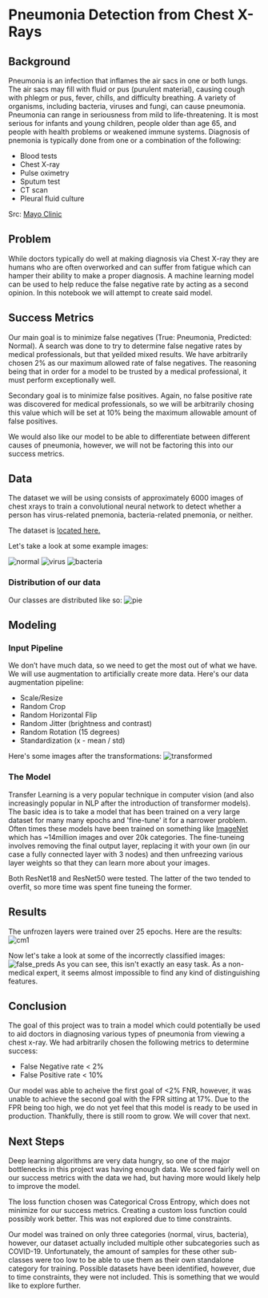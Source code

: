 # Pneumonia Detection from Chest X-Rays

## Background

Pneumonia is an infection that inflames the air sacs in one or both lungs. The air sacs may fill with fluid or pus (purulent material), causing cough with phlegm or pus, fever, chills, and difficulty breathing. A variety of organisms, including bacteria, viruses and fungi, can cause pneumonia.  Pneumonia can range in seriousness from mild to life-threatening. It is most serious for infants and young children, people older than age 65, and people with health problems or weakened immune systems.  Diagnosis of pnemonia is typically done from one or a combination of the following:

+ Blood tests
+ Chest X-ray
+ Pulse oximetry
+ Sputum test
+ CT scan
+ Pleural fluid culture

Src: [Mayo Clinic](https://www.mayoclinic.org/diseases-conditions/pneumonia/diagnosis-treatment/drc-20354210)

## Problem
While doctors typically do well at making diagnosis via Chest X-ray they are humans who are often overworked and can suffer from fatigue which can hamper their ability to make a proper diagnosis. A machine learning model can be used to help reduce the false negative rate by acting as a second opinion. In this notebook we will attempt to create said model.

## Success Metrics
Our main goal is to minimize false negatives (True: Pneumonia, Predicted: Normal). A search was done to try to determine false negative rates by medical professionals, but that yeilded mixed results. We have arbitrarily chosen 2% as our maximum allowed rate of false negatives. The reasoning being that in order for a model to be trusted by a medical professional, it must perform exceptionally well.

Secondary goal is to minimize false positives. Again, no false positive rate was discovered for medical professionals, so we will be arbitrarily chosing this value which will be set at 10% being the maximum allowable amount of false positives.

We would also like our model to be able to differentiate between different causes of pneumonia, however, we will not be factoring this into our success metrics.

## Data

The dataset we will be using consists of approximately 6000 images of chest xrays to train a convolutional neural network to detect whether a person has virus-related pnemonia, bacteria-related pnemonia, or neither.

The dataset is [located here.](https://www.kaggle.com/praveengovi/coronahack-chest-xraydataset)

Let's take a look at some example images:

![normal](presentation_imgs/normal.PNG)
![virus](presentation_imgs/virus.PNG)
![bacteria](presentation_imgs/bacteria.PNG)

### Distribution of our data
Our classes are distributed like so:
![pie](/presentation_imgs/pie.PNG)

## Modeling

### Input Pipeline
We don’t have much data, so we need to get the most out of what we have. We will use augmentation to artificially create more data.
Here's our data augmentation pipeline:
+ Scale/Resize
+ Random Crop
+ Random Horizontal Flip
+ Random Jitter (brightness and contrast)
+ Random Rotation (15 degrees)
+ Standardization (x - mean / std)

Here's some images after the transformations:
![transformed](/presentation_imgs/transformed.PNG)

### The Model
Transfer Learning is a very popular technique in computer vision (and also increasingly popular in NLP after the introduction of transformer models). The basic idea is to take a model that has been trained on a very large dataset for many many epochs and 'fine-tune' it for a narrower problem. Often times these models have been trained on something like [ImageNet](https://en.wikipedia.org/wiki/ImageNet) which has ~14million images and over 20k categories. The fine-tuneing involves removing the final output layer, replacing it with your own (in our case a fully connected layer with 3 nodes) and then unfreezing various layer weights so that they can learn more about your images.

Both ResNet18 and ResNet50 were tested.  The latter of the two tended to overfit, so more time was spent fine tuneing the former.

## Results
The unfrozen layers were trained over 25 epochs.  Here are the results:
![cm1](/presentation_imgs/cm1.PNG)

Now let's take a look at some of the incorrectly classified images:
![false_preds](/presentation_imgs/false_preds.PNG)
As you can see, this isn't exactly an easy task.  As a non-medical expert, it seems almost impossible to find any kind of distinguishing features.

## Conclusion
The goal of this project was to train a model which could potentially be used to aid doctors in diagnosing various types of pneumonia from viewing a chest x-ray.  We had arbitrarily chosen the following metrics to determine success:

+   False Negative rate < 2%
+   False Positive rate < 10%

Our model was able to acheive the first goal of <2% FNR, however, it was unable to achieve the second goal with the FPR sitting at 17%.  Due to the FPR being too high, we do not yet feel that this model is ready to be used in production.  Thankfully, there is still room to grow.  We will cover that next.

## Next Steps
Deep learning algorithms are very data hungry, so one of the major bottlenecks in this project was having enough data. We scored fairly well on our success metrics with the data we had, but having more would likely help to improve the model.

The loss function chosen was Categorical Cross Entropy, which does not minimize for our success metrics. Creating a custom loss function could possibly work better. This was not explored due to time constraints.

Our model was trained on only three categories (normal, virus, bacteria), however, our dataset actually included multiple other subcategories such as COVID-19. Unfortunately, the amount of samples for these other sub-classes were too low to be able to use them as their own standalone category for training. Possible datasets have been identified, however, due to time constraints, they were not included. This is something that we would like to explore further.
